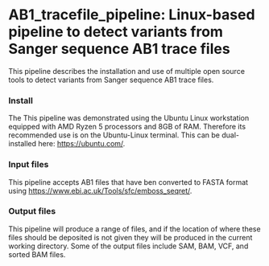 # AB1_tracefile_pipeline: Linux-based pipeline to detect variants from Sanger sequence AB1 trace files
This pipeline describes the installation and use of multiple open source tools to detect variants from Sanger sequence AB1 trace files.

### Install ###
The This pipeline was demonstrated using the Ubuntu Linux workstation equipped with AMD Ryzen 5 processors and 8GB of RAM. Therefore its recommended use is on the Ubuntu-Linux terminal. This can be dual-installed here: https://ubuntu.com/.

### Input files ###
This pipeline accepts AB1 files that have ben converted to FASTA format using https://www.ebi.ac.uk/Tools/sfc/emboss_seqret/. 

### Output files ### 
This pipeline will produce a range of files, and if the location of where these files should be deposited is not given they will be produced in the current working directory.
Some of the output files include SAM, BAM, VCF, and sorted BAM files. 

